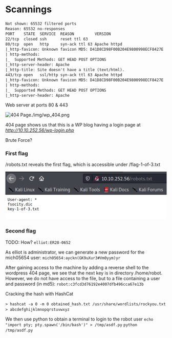 # Scannings
```
Not shown: 65532 filtered ports
Reason: 65532 no-responses
PORT    STATE  SERVICE  REASON         VERSION
22/tcp  closed ssh      reset ttl 63
80/tcp  open   http     syn-ack ttl 63 Apache httpd
|_http-favicon: Unknown favicon MD5: D41D8CD98F00B204E9800998ECF8427E
| http-methods: 
|_  Supported Methods: GET HEAD POST OPTIONS
|_http-server-header: Apache
|_http-title: Site doesn't have a title (text/html).
443/tcp open   ssl/http syn-ack ttl 63 Apache httpd
|_http-favicon: Unknown favicon MD5: D41D8CD98F00B204E9800998ECF8427E
| http-methods: 
|_  Supported Methods: GET HEAD POST OPTIONS
|_http-server-header: Apache
```

Web server at ports 80 & 443

![404 Page]()./img/wp_404.png

404 page shows us that this is a WP blog having a login page at
*http://10.10.252.56/wp-login.php*

Brute Force?


### First flag
/robots.txt reveals the first flag, which is accessible under /flag-1-of-3.txt

![Robots](./img/robots.png)


### Second flag

TODO: How?
`elliot:ER28-0652`

As elliot is administrator, we can generate a new password for the mich05654 user:
`mich05654:ayckn(GK9uXur3#Vm0yym)yr`

After gaining access to the machine by adding a reverse shell to the wordpress 404 page, we see that the next key is in directory /home/robot.
However, we do not have access to the file, but to a file containing a user and password (in md5):
`robot:c3fcd3d76192e4007dfb496cca67e13b`

Cracking the hash with HashCat

`> hashcat -a 0 -m 0 obtained_hash.txt /usr/share/wordlists/rockyou.txt`
`> abcdefghijklmnopqrstuvwxyz`

We then use python to obtain a terminal to login to the robot user
`echo "import pty; pty.spawn('/bin/bash')" > /tmp/asdf.py`
`python /tmp/asdf.py`